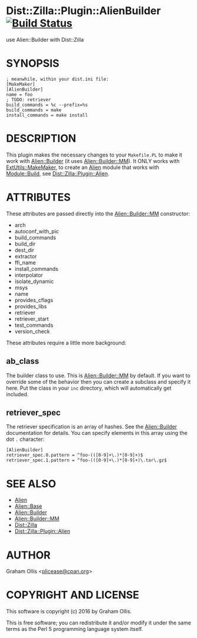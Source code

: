# Dist::Zilla::Plugin::AlienBuilder [![Build Status](https://secure.travis-ci.org/plicease/Dist-Zilla-Plugin-AlienBuilder.png)](http://travis-ci.org/plicease/Dist-Zilla-Plugin-AlienBuilder)

use Alien::Builder with Dist::Zilla

# SYNOPSIS

    ; meanwhile, within your dist.ini file:
    [MakeMaker]
    [AlienBuilder]
    name = foo
    ; TODO: retriever
    build_commands = %c --prefix=%s
    build_commands = make
    install_commands = make install

# DESCRIPTION

This plugin makes the necessary changes to your `Makefile.PL` to
make it work with [Alien::Builder](https://metacpan.org/pod/Alien::Builder) (it uses [Alien::Builder::MM](https://metacpan.org/pod/Alien::Builder::MM)).
It ONLY works with [ExtUtils::MakeMaker](https://metacpan.org/pod/ExtUtils::MakeMaker), to create an [Alien](https://metacpan.org/pod/Alien)
module that works with [Module::Build](https://metacpan.org/pod/Module::Build), see [Dist::Zilla::Plugin::Alien](https://metacpan.org/pod/Dist::Zilla::Plugin::Alien).

# ATTRIBUTES

These attributes are passed directly into the [Alien::Builder::MM](https://metacpan.org/pod/Alien::Builder::MM) constructor:

- arch
- autoconf\_with\_pic
- build\_commands
- build\_dir
- dest\_dir
- extractor
- ffi\_name
- install\_commands
- interpolator
- isolate\_dynamic
- msys
- name
- provides\_cflags
- provides\_libs
- retriever
- retriever\_start
- test\_commands
- version\_check

These attributes require a little more background:

## ab\_class

The builder class to use.  This is [Alien::Builder::MM](https://metacpan.org/pod/Alien::Builder::MM) by
default.  If you want to override some of the behavior then
you can create a subclass and specify it here.  Put the class
in your `inc` directory, which will automatically get
included.

## retriever\_spec

The retriever specification is an array of hashes.  See
the [Alien::Builder](https://metacpan.org/pod/Alien::Builder) documentation for details.  You can
specify elements in this array using the dot `.` character:

    [AlienBuilder]
    retriever_spec.0.pattern = ^foo-(([0-9]+\.)*[0-9]+)$
    retriever_spec.1.pattern = ^foo-(([0-9]+\.)*[0-9]+)\.tar\.gz$

# SEE ALSO

- [Alien](https://metacpan.org/pod/Alien)
- [Alien::Base](https://metacpan.org/pod/Alien::Base)
- [Alien::Builder](https://metacpan.org/pod/Alien::Builder)
- [Alien::Builder::MM](https://metacpan.org/pod/Alien::Builder::MM)
- [Dist::Zilla](https://metacpan.org/pod/Dist::Zilla)
- [Dist::Zilla::Plugin::Alien](https://metacpan.org/pod/Dist::Zilla::Plugin::Alien)

# AUTHOR

Graham Ollis &lt;plicease@cpan.org>

# COPYRIGHT AND LICENSE

This software is copyright (c) 2016 by Graham Ollis.

This is free software; you can redistribute it and/or modify it under
the same terms as the Perl 5 programming language system itself.
